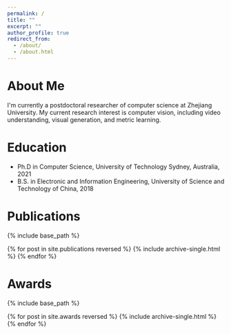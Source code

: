 ```yaml
---
permalink: /
title: ""
excerpt: ""
author_profile: true
redirect_from: 
  - /about/
  - /about.html
---
```

About Me
=======
  I'm currently a postdoctoral researcher of computer science at Zhejiang University. My current research interest is computer vision, including video understanding, visual generation, and metric learning.



Education
=======
* Ph.D in Computer Science, University of Technology Sydney, Australia, 2021
* B.S. in Electronic and Information Engineering, University of Science and Technology of China, 2018



Publications
=======
{% include base_path %}

{% for post in site.publications reversed %}
  {% include archive-single.html %}
{% endfor %}

Awards
=======
{% include base_path %}

{% for post in site.awards reversed %}
  {% include archive-single.html %}
{% endfor %}
